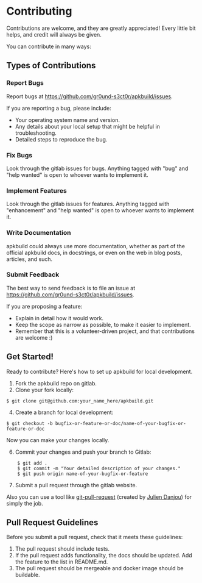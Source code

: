 # Contributing

Contributions are welcome, and they are greatly appreciated! Every
little bit helps, and credit will always be given.

You can contribute in many ways:

## Types of Contributions

### Report Bugs

Report bugs at https://github.com/gr0und-s3ct0r/apkbuild/issues.

If you are reporting a bug, please include:

* Your operating system name and version.
* Any details about your local setup that might be helpful in troubleshooting.
* Detailed steps to reproduce the bug.

### Fix Bugs

Look through the gitlab issues for bugs. Anything tagged with "bug"
and "help wanted" is open to whoever wants to implement it.

### Implement Features

Look through the gitlab issues for features. Anything tagged with "enhancement"
and "help wanted" is open to whoever wants to implement it.

### Write Documentation

apkbuild could always use more documentation, whether as part of the
official apkbuild docs, in docstrings, or even on the web in blog posts,
articles, and such.

### Submit Feedback

The best way to send feedback is to file an issue at https://github.com/gr0und-s3ct0r/apkbuild/issues.

If you are proposing a feature:

* Explain in detail how it would work.
* Keep the scope as narrow as possible, to make it easier to implement.
* Remember that this is a volunteer-driven project, and that contributions
  are welcome :)

## Get Started!

Ready to contribute? Here's how to set up apkbuild for local development.

1. Fork the apkbuild repo on gitlab.
2. Clone your fork locally:
```shell
$ git clone git@github.com:your_name_here/apkbuild.git
```

4. Create a branch for local development:
```shell
$ git checkout -b bugfix-or-feature-or-doc/name-of-your-bugfix-or-feature-or-doc
```

   Now you can make your changes locally.

6. Commit your changes and push your branch to Gitlab:
```shell
    $ git add .
    $ git commit -m "Your detailed description of your changes."
    $ git push origin name-of-your-bugfix-or-feature
```

7. Submit a pull request through the gitlab website.

Also you can use a tool like [git-pull-request](https://github.com/jd/git-pull-request) 
(created by [Julien Danjou](https://julien.danjou.info/blog/2017/git-pull-request-command-line-tool)) for simply the job.

## Pull Request Guidelines

Before you submit a pull request, check that it meets these guidelines:

1. The pull request should include tests.
2. If the pull request adds functionality, the docs should be updated. Add the
   feature to the list in README.md.
3. The pull request should be mergeable and docker image should be buildable.
